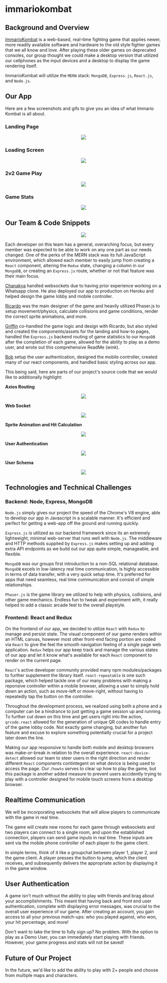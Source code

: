 # immariokombat


## Background and Overview

[ImmarioKombat](https://immariokombat.herokuapp.com/#/) is a web-based, real-time fighting game that applies newer, more readily available software and hardware to the old style fighter games that we all know and love. After playing these older games on deprecated consoles, our group thought we could make a desktop version that utilized our cellphones as the input devices and a desktop to display the game rendering itself. 

ImmarioKombat will utilize the `MERN` stack: `MongoDB`, `Express.js`, `React.js`, and `Node.js`. 

## Our App

Here are a few screenshots and gifs to give you an idea of what Immario Kombat is all about.

### Landing Page
<p align="center"> 
<img src="https://github.com/griffinsharp/immortalkombat/blob/master/frontend/src/components/assets/Landing%20Page.png">
</p>


### Loading Screen
<p align="center"> 
<img src="https://github.com/griffinsharp/immortalkombat/blob/master/frontend/src/components/assets/immarioload.gif">
</p>

### 2v2 Game Play
<p align="center" > 
<img src="https://github.com/griffinsharp/immortalkombat/blob/master/frontend/src/components/assets/immarioplay.gif">
</p>

### Game Stats
<p align="center" width="80%"> 
<img src="https://github.com/griffinsharp/immortalkombat/blob/master/frontend/src/components/assets/scoreboard.png">
</p>


## Our Team & Code Snippets

<p align="center"> 
<img src="https://github.com/griffinsharp/immortalkombat/blob/master/frontend/src/components/assets/immarioteampic.png">
</p>

Each developer on this team has a general, overarching focus, but every member was expected to be able to work on any one part as our needs changed. One of the perks of the MERN stack was its full JavaScript environment, which allowed each member to easily jump from creating a `React` component, altering the `Redux` state, changing a column in our `MongoDB`, or creating an `Express.js` route, whether or not that feature was their main focus. 

[Chanakya](https://github.com/chanakyav) handled websockets due to having prior experience working on a Whatsapp clone. He also deployed our app to production on Heroku and helped design the game lobby and mobile controller.

[Ricardo](https://github.com/arrudaricardo) was the main designer of the game and heavily utilized Phaser.js to setup movement/physics, calculate collisions and game conditions, render the correct sprite animations, and more.

[Griffin](https://github.com/griffinsharp) co-handled the game logic and design with Ricardo, but also styled and created the components/assets for the landing and how-to pages, handled the `Express.js` backend routing of game statistics to our `MongoDB` after the completion of each game, allowed for the ability to play as a demo user, and wrote out this comprehensive ReadMe (wink). 

[Bob](https://github.com/bppandre) setup the user authentication, designed the mobile controller, created many of our react components, and handled basic styling across our app. 

This being said, here are parts of our project's source code that we would like to additionally highlight:

**Axios Routing**

<p align="center"> 
<img src="https://github.com/griffinsharp/immortalkombat/blob/master/frontend/src/components/assets/GameStatsAxiosRouting.png">
</p>

**Web Socket**

<p align="center"> 
<img src="https://github.com/griffinsharp/immortalkombat/blob/master/frontend/src/components/assets/SocketCodeSnippet.png">
</p>

**Sprite Animation and Hit Calculation**

<p align="center"> 
<img src="https://github.com/griffinsharp/immortalkombat/blob/master/frontend/src/components/assets/SpriteAnimationandHitCalculation.png">
</p>

**User Authentication**

<p align="center"> 
<img src="https://github.com/griffinsharp/immortalkombat/blob/master/frontend/src/components/assets/UserAuth.png">
</p>

**User Schema**

<p align="center"> 
<img src="https://github.com/griffinsharp/immortalkombat/blob/master/frontend/src/components/assets/UserSchema.png">
</p>

## Technologies and Technical Challenges

###  Backend: Node, Express, MongoDB

`Node.js` simply gives our project the speed of the Chrome's V8 engine, able to develop our app in Javascript in a scalable manner. It's efficient and perfect for getting a web-app off the ground and running quickly. 

`Express.js` is utilized as our backend framework since its an extremely lightweight, minimal web-server that runs well with `Node.js`. The middleware and HTTP methods supplied by `Express.js` makes setting up and adding extra API endpoints as we build out our app quite simple, manageable, and flexible.

`MongoDB` was our groups first introduction to a non-SQL relational database. `MongoDB` excels in low-latency real time communication, is highly accessible in terms of data transfer, with a very quick setup time. It's preferred for apps that need seamless, real time communication and consist of simple relationships. 

`Phaser.js` is the game library we utilized to help with physics, collisions, and other game mechanics. Endless fun to tweak and experiment with, it really helped to add a classic arcade feel to the overall playstyle. 

### Frontend: React and Redux
On the frontend of our app, we decided to utilize `React` with `Redux` to manage and persist state. The visual component of our game renders within an HTML canvas, however most other front-end facing portion are coded via `React` to give the feel the smooth navigation feeling of a single page web application. `Redux` helps our app keep track and manage the various states of our app and let it know what's available for each `React` component to render on the current page. 

`React`'s active developer community provided many npm modules/packages to further supplement the library itself. `react-repeatable` is one such package, which helped tackle one of our many problems with making a reponsive controller within a mobile browser, allowing a user to simply hold down an action, such as move-left or move-right, without having to repeatedly tap the button on the controller.

Throughout the development process, we realized using both a phone and a computer can be a hindrance to just getting a game session up and running. To further cut down on this time and get users right into the action, `qrcode.react` allowed for the generation of unique QR codes to handle entry of the game lobby code. Not exactly game changing, but another fun feature and excuse to explore something potentially crucial for a project later down the line.

Making our app responsive to handle both mobile and desktop browsers was make-or-break in relation to the overall experience. `react-device-detect` allowed our team to steer users in the right direction and render different `React` components contintegent on what device is being used to access the page. Our `/howto` serves to clear up how to play the game, but this package is another added measure to prevent users accidently trying to play with a controller designed for mobile touch screens from a desktop browser. 

## Realtime Communication
We will be incorporating websockets that will allow players to communicate with the game in real time.

The game will create new rooms for each game through websockets and two players can connect to a single room, and upon the established connection, players can send game inputs in real time. These inputs are sent via the mobile phone controller of each player to the game client.

In simple terms, think of it like a groupchat between player 1, player 2, and the game client. A player presses the button to jump, which the client receives, and subsequently delivers the appropriate action by displaying it in the game window. 

## User Authentication 
A game isn't much without the ability to play with friends and brag about your accomplishments. This meant that having back and front end user authentication, complete with displaying error messages, was crucial to the overall user experience of our game. After creating an account, you gain access to all your previous match-ups: who you played against, who won, your hit percentage, and more!

Don't want to take the time to fully sign up? No problem. With the option to play as a Demo User, you can immediately start playing with friends. However, your game progress and stats will not be saved!

## Future of Our Project
In the future, we'd like to add the ability to play with 2+ people and choose from multiple maps and characters.

